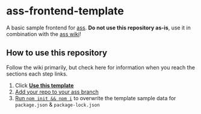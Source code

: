 # ass-frontend-template

A basic sample frontend for [ass]. **Do not use this repository as-is**, use it in combination with the [ass wiki]!

## How to use this repository

Follow the wiki primarily, but check here for information when you reach the sections each step links.

1. Click [**Use this template**][generate repo]
2. [Add your repo to your ass branch][add as submodule]
3. [Run `npm init && npm i`][npm init] to overwrite the template sample data for `package.json` & `package-lock.json`


[ass]: https://github.com/tycrek/ass
[ass wiki]: https://github.com/tycrek/ass/wiki/Writing-a-custom-frontend
[generate repo]: https://github.com/tycrek/ass-frontend-template/generate
[add as submodule]: https://github.com/tycrek/ass/wiki/Writing-a-custom-frontend#add-your-frontend-repo-as-a-git-submodule
[npm init]: https://github.com/tycrek/ass/wiki/Writing-a-custom-frontend#set-up-your-frontend
